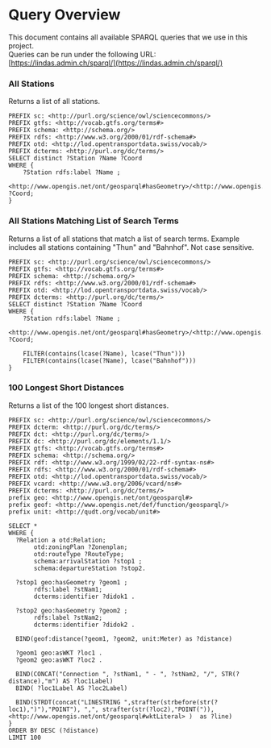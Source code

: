 # Query Overview
This document contains all available SPARQL queries that we use in this project.  
Queries can be run under the following URL: [https://lindas.admin.ch/sparql/](https://lindas.admin.ch/sparql/)



### All Stations
Returns a list of all stations.

````
PREFIX sc: <http://purl.org/science/owl/sciencecommons/>
PREFIX gtfs: <http://vocab.gtfs.org/terms#>
PREFIX schema: <http://schema.org/>
PREFIX rdfs: <http://www.w3.org/2000/01/rdf-schema#>
PREFIX otd: <http://lod.opentransportdata.swiss/vocab/>
PREFIX dcterms: <http://purl.org/dc/terms/>
SELECT distinct ?Station ?Name ?Coord
WHERE {
    ?Station rdfs:label ?Name ;
    <http://www.opengis.net/ont/geosparql#hasGeometry>/<http://www.opengis.net/ont/geosparql#asWKT> ?Coord;
}
````



### All Stations Matching List of Search Terms
Returns a list of all stations that match a list of search terms.
Example includes all stations containing "Thun" and "Bahnhof". Not case sensitive.

````
PREFIX sc: <http://purl.org/science/owl/sciencecommons/>
PREFIX gtfs: <http://vocab.gtfs.org/terms#>
PREFIX schema: <http://schema.org/>
PREFIX rdfs: <http://www.w3.org/2000/01/rdf-schema#>
PREFIX otd: <http://lod.opentransportdata.swiss/vocab/>
PREFIX dcterms: <http://purl.org/dc/terms/>
SELECT distinct ?Station ?Name ?Coord
WHERE {
    ?Station rdfs:label ?Name ;
    <http://www.opengis.net/ont/geosparql#hasGeometry>/<http://www.opengis.net/ont/geosparql#asWKT> ?Coord;

    FILTER(contains(lcase(?Name), lcase("Thun")))
    FILTER(contains(lcase(?Name), lcase("Bahnhof")))
}
````



### 100 Longest Short Distances
Returns a list of the 100 longest short distances.

````
PREFIX sc: <http://purl.org/science/owl/sciencecommons/>
PREFIX dcterm: <http://purl.org/dc/terms/>
PREFIX dct: <http://purl.org/dc/terms/>
PREFIX dc: <http://purl.org/dc/elements/1.1/>
PREFIX gtfs: <http://vocab.gtfs.org/terms#>
PREFIX schema: <http://schema.org/>
PREFIX rdf: <http://www.w3.org/1999/02/22-rdf-syntax-ns#>
PREFIX rdfs: <http://www.w3.org/2000/01/rdf-schema#>
PREFIX otd: <http://lod.opentransportdata.swiss/vocab/>
PREFIX vcard: <http://www.w3.org/2006/vcard/ns#>
PREFIX dcterms: <http://purl.org/dc/terms/>
prefix geo: <http://www.opengis.net/ont/geosparql#>
prefix geof: <http://www.opengis.net/def/function/geosparql/>
prefix unit: <http://qudt.org/vocab/unit#>
 
SELECT *
WHERE {
  ?Relation a otd:Relation;
       otd:zoningPlan ?Zonenplan;
       otd:routeType ?RouteType;
       schema:arrivalStation ?stop1 ;
       schema:departureStation ?stop2.
 
  ?stop1 geo:hasGeometry ?geom1 ;
       rdfs:label ?stNam1;
       dcterms:identifier ?didok1 .
 
  ?stop2 geo:hasGeometry ?geom2 ;
       rdfs:label ?stNam2;
       dcterms:identifier ?didok2 .
 
  BIND(geof:distance(?geom1, ?geom2, unit:Meter) as ?distance)
 
  ?geom1 geo:asWKT ?loc1 .   
  ?geom2 geo:asWKT ?loc2 .
 
  BIND(CONCAT("Connection ", ?stNam1, " - ", ?stNam2, "/", STR(?distance),"m") AS ?loc1Label)
  BIND( ?loc1Label AS ?loc2Label)
 
  BIND(STRDT(concat("LINESTRING ",strafter(strbefore(str(?loc1),")"),"POINT"), ",", strafter(str(?loc2),"POINT(")), <http://www.opengis.net/ont/geosparql#wktLiteral> )  as ?line) 
}
ORDER BY DESC (?distance)
LIMIT 100
````